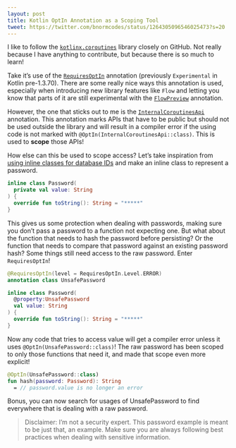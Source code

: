 ```yaml
---
layout: post
title: Kotlin OptIn Annotation as a Scoping Tool
tweet: https://twitter.com/bnormcodes/status/1264305096546025473?s=20
---
```


I like to follow the [`kotlinx.coroutines`] library closely on GitHub. Not really because I have
anything to contribute, but because there is so much to learn!

Take it’s use of the [`RequiresOptIn`] annotation (previously `Experimental` in Kotlin pre-1.3.70).
There are some really nice ways this annotation is used, especially when introducing new library
features like `Flow` and letting you know that parts of it are still experimental with the
[`FlowPreview`] annotation.

However, the one that sticks out to me is the [`InternalCoroutinesApi`] annotation. This annotation
marks APIs that have to be public but should not be used outside the library and will result in a
compiler error if the using code is not marked with `@OptIn(InternalCoroutinesApi::class)`. This is
used to **scope** those APIs!

How else can this be used to scope access? Let’s take inspiration from [using inline classes for
database IDs] and make an inline class to represent a password.

```kotlin
inline class Password(
  private val value: String
) {
  override fun toString(): String = "*****"
}
```

This gives us some protection when dealing with passwords, making sure you don’t pass a password to
a function not expecting one. But what about the function that needs to hash the password before
persisting? Or the function that needs to compare that password against an existing password hash?
Some things still need access to the raw password. Enter `RequiresOptIn`!

```kotlin
@RequiresOptIn(level = RequiresOptIn.Level.ERROR)
annotation class UnsafePassword

inline class Password(
  @property:UnsafePassword
  val value: String
) {
  override fun toString(): String = "*****"
}
```

Now any code that tries to access value will get a compiler error unless it uses
`@OptIn(UnsafePassword::class)`! The raw password has been scoped to only those functions that need
it, and made that scope even more explicit!

```kotlin
@OptIn(UnsafePassword::class)
fun hash(password: Password): String
  = // password.value is no longer an error
```

Bonus, you can now search for usages of UnsafePassword to find everywhere that is dealing with a raw
password.

> Disclaimer: I’m not a security expert. This password example is meant to be just that, an example.
> Make sure you are always following best practices when dealing with sensitive information.

[`kotlinx.coroutines`]: https://github.com/Kotlin/kotlinx.coroutines
[`RequiresOptIn`]: https://kotlinlang.org/docs/reference/opt-in-requirements.html
[`FlowPreview`]: https://github.com/Kotlin/kotlinx.coroutines/blob/1eeed509abbe8e542124841ce14884202463460b/kotlinx-coroutines-core/common/src/Annotations.kt#L40
[`InternalCoroutinesApi`]: https://github.com/Kotlin/kotlinx.coroutines/blob/1eeed509abbe8e542124841ce14884202463460b/kotlinx-coroutines-core/common/src/Annotations.kt#L66
[using inline classes for database IDs]: https://jakewharton.com/inline-classes-make-great-database-ids/
